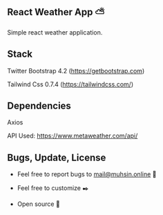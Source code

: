## React Weather App ⛅

Simple react weather application.



## Stack
 
Twitter Bootstrap 4.2 (https://getbootstrap.com)

Tailwind Css 0.7.4 (https://tailwindcss.com/)


## Dependencies

Axios

API Used: https://www.metaweather.com/api/ 


## Bugs, Update, License

- Feel free to report bugs to mail@muhsin.online 🐞

- Feel free to customize ✒️

- Open source 🎉
